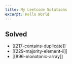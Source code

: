 ```yaml
---
title: My Leetcode Solutions
excerpt: Hello World
---
```

## Solved

- [[217-contains-duplicate]]
- [[229-majority-element-ii]]
- [[896-monotonic-array]]